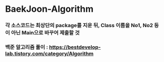 # BaekJoon-Algorithm
### 각 소스코드는 최상단의 package를 지운 뒤, Class 이름을 No1, No2 등이 아닌 Main으로 바꾸어 제출할 것
### 백준 알고리즘 풀이 : https://bestdevelop-lab.tistory.com/category/Algorithm
